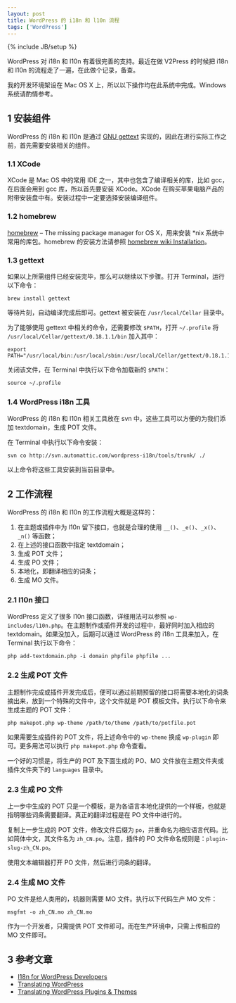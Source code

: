 ```yaml
---
layout: post
title: WordPress 的 i18n 和 l10n 流程
tags: ['WordPress']
---
```

{% include JB/setup %}

WordPress 对 i18n 和 l10n 有着很完善的支持。最近在做 V2Press 的时候把 i18n 和 l10n 的流程走了一遍，在此做个记录，备查。

我的开发环境架设在 Mac OS X 上，所以以下操作均在此系统中完成。Windows 系统请酌情参考。

## 1 安装组件

WordPress 的 i18n 和 l10n 是通过 [GNU gettext](http://www.gnu.org/software/gettext/) 实现的，因此在进行实际工作之前，首先需要安装相关的组件。

### 1.1 XCode

XCode 是 Mac OS 中的常用 IDE 之一，其中也包含了编译相关的库，比如 gcc，在后面会用到 gcc 库，所以首先要安装 XCode。XCode 在购买苹果电脑产品的附带安装盘中有。安装过程中一定要选择安装编译组件。

### 1.2 homebrew

[homebrew](http://mxcl.github.com/homebrew/) – The missing package manager for OS X，用来安装 \*nix 系统中常用的库包。homebrew 的安装方法请参照 [homebrew wiki Installation](https://github.com/mxcl/homebrew/wiki/installation)。

### 1.3 gettext

如果以上所需组件已经安装完毕，那么可以继续以下步骤。打开 Terminal，运行以下命令：

    brew install gettext

等待片刻，自动编译完成后即可。gettext 被安装在 `/usr/local/Cellar` 目录中。

为了能够使用 gettext 中相关的命令，还需要修改 `$PATH`，打开 `~/.profile` 将 `/usr/local/Cellar/gettext/0.18.1.1/bin` 加入其中：

    export PATH="/usr/local/bin:/usr/local/sbin:/usr/local/Cellar/gettext/0.18.1.1/bin:/Developer/usr/bin:$PATH"

关闭该文件，在 Terminal 中执行以下命令加载新的 `$PATH`：

    source ~/.profile

### 1.4 WordPress i18n 工具

WordPress 的 i18n 和 l10n 相关工具放在 svn 中。这些工具可以方便的为我们添加 textdomain，生成 POT 文件。

在 Terminal 中执行以下命令安装：

    svn co http://svn.automattic.com/wordpress-i18n/tools/trunk/ ./

以上命令将这些工具安装到当前目录中。

## 2 工作流程

WordPress 的 i18n 和 l10n 的工作流程大概是这样的：

1.  在主题或插件中为 l10n 留下接口，也就是合理的使用 `__()`、`_e()`、`_x()`、`_n()` 等函数；
1.  在上述的接口函数中指定 textdomain；
1.  生成 POT 文件；
1.  生成 PO 文件；
1.  本地化，即翻译相应的词条；
1.  生成 MO 文件。

### 2.1 l10n 接口

WordPress 定义了很多 l10n 接口函数，详细用法可以参照 `wp-includes/l10n.php`。在主题制作或插件开发的过程中，最好同时加入相应的 textdomain。如果没加入，后期可以通过 WordPress 的 i18n 工具来加入，在 Terminal 执行以下命令：

    php add-textdomain.php -i domain phpfile phpfile ...

### 2.2 生成 POT 文件

主题制作完成或插件开发完成后，便可以通过前期预留的接口将需要本地化的词条摘出来，放到一个特殊的文件中，这个文件就是 POT 模板文件。执行以下命令来生成主题的 POT 文件：

    php makepot.php wp-theme /path/to/theme /path/to/potfile.pot

如果需要生成插件的 POT 文件，将上述命令中的 `wp-theme` 换成 `wp-plugin` 即可。更多用法可以执行 `php makepot.php` 命令查看。

一个好的习惯是，将生产的 POT 及下面生成的 PO、MO 文件放在主题文件夹或插件文件夹下的 `languages` 目录中。

### 2.3 生成 PO 文件

上一步中生成的 POT 只是一个模板，是为各语言本地化提供的一个样板，也就是指明哪些词条需要翻译。真正的翻译过程是在 PO 文件中进行的。

复制上一步生成的 POT 文件，修改文件后缀为 `po`，并重命名为相应语言代码。比如简体中文，其文件名为 `zh_CN.po`。注意，插件的 PO 文件命名规则是：`plugin-slug-zh_CN.po`。

使用文本编辑器打开 PO 文件，然后进行词条的翻译。

### 2.4 生成 MO 文件

PO 文件是给人类用的，机器则需要 MO 文件。执行以下代码生产 MO 文件：

    msgfmt -o zh_CN.mo zh_CN.mo

作为一个开发者，只需提供 POT 文件即可。而在生产环境中，只需上传相应的 MO 文件即可。

## 3 参考文章

*   [I18n for WordPress Developers](http://codex.wordpress.org/I18n_for_WordPress_Developers)
*   [Translating WordPress](http://codex.wordpress.org/Translating_WordPress)
*   [Translating WordPress Plugins & Themes](http://urbangiraffe.com/articles/translating-wordpress-themes-and-plugins/)
